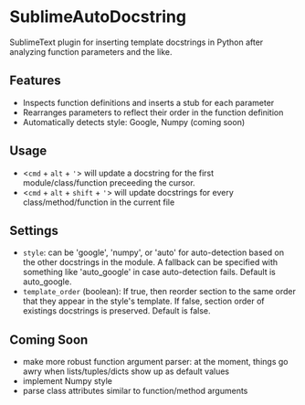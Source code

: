 SublimeAutoDocstring
====================

SublimeText plugin for inserting template docstrings in Python after analyzing
function parameters and the like.

Features
--------
  - Inspects function definitions and inserts a stub for each parameter
  - Rearranges parameters to reflect their order in the function definition
  - Automatically detects style: Google, Numpy (coming soon)

Usage
-----
  - <`cmd` + `alt` + `'`> will update a docstring for the first module/class/function preceeding the cursor.
  - <`cmd` + `alt` + `shift` + `'`> will update docstrings for every class/method/function in the current file

Settings
--------

  - `style`: can be 'google', 'numpy', or 'auto' for auto-detection based on the other docstrings in the module. A fallback can be specified with something like 'auto_google' in case auto-detection fails. Default is auto_google.
  - `template_order` (boolean): If true, then reorder section to the same order that they appear in the style's template. If false, section order of existings docstrings is preserved. Default is false.

Coming Soon
-----------
  - make more robust function argument parser: at the moment, things go awry when lists/tuples/dicts show up as default values
  - implement Numpy style
  - parse class attributes similar to function/method arguments
